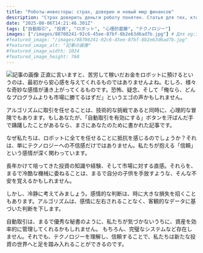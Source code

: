 ```yaml
---
title: "Роботы-инвесторы: страх, доверие и новый мир финансов"
description: "Страх доверить деньги роботу понятен. Статья для тех, кто сомневается в автоторговле. Разбираем психологию, недоверие к технологиям и важность рационального подхода к инвестициям."
date: "2025-08-06T14:21:46.301Z"
tags: ["自動取引", "投資", "ロボット", "心理的葛藤", "テクノロジー"]
images: ["/images/88708241-92c6-45ee-87bf-8b2e63d6ad7b.jpg"] # Для og:image
#featured_image: "/images/88708241-92c6-45ee-87bf-8b2e63d6ad7b.jpg"
#featured_image_alt: "記事の画像"
#featured_image_width: 1024
#featured_image_height: 768
---
```

![記事の画像](/images/88708241-92c6-45ee-87bf-8b2e63d6ad7b.jpg)
正直に言いますと、苦労して稼いだお金をロボットに預けるというのは、最初から安心感を与えてくれるものではありませんよね。むしろ、様々な奇妙な感情が湧き上がってくるものです。恐怖、疑念、そして「俺なら、どんなプログラムよりも市場に勝てるはずだ」というエゴの声かもしれません。

アルゴリズムに取引を任せることは、技術的な挑戦であると同時に、心理的な冒険でもあります。もしあなたが、「自動取引を有効にする」ボタンを汗ばんだ手で躊躇したことがあるなら、まさにあなたのために書かれた記事です。

なぜ私たちは、ロボットに全てを任せることに抵抗を感じるのでしょうか？それは、単にテクノロジーへの不信感だけではありません。私たちが抱える「信頼」という感情が深く関わっています。

長年かけて培ってきた投資の知識や経験、そして市場に対する直感。それらを、まるで冷酷な機械に委ねることは、まるで自分の子供を手放すような、そんな不安を覚えるかもしれません。

しかし、冷静に考えてみましょう。感情的な判断は、時に大きな損失を招くこともあります。アルゴリズムは、感情に左右されることなく、客観的なデータに基づいた判断を下します。

自動取引は、まるで優秀な秘書のように、私たちが気づかないうちに、資産を効率的に管理してくれるかもしれません。
もちろん、完璧なシステムなど存在しません。それでも、テクノロジーを理解し、信頼することで、私たちは新たな投資の世界へと足を踏み入れることができるのです。
